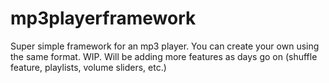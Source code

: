 # mp3playerframework

Super simple framework for an mp3 player. You can create your own using the same format.
WIP. Will be adding more features as days go on (shuffle feature, playlists, volume sliders, etc.)
